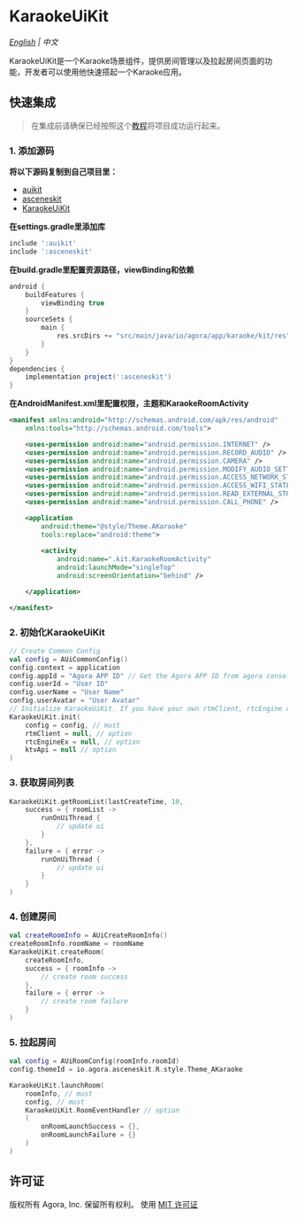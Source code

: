 # KaraokeUiKit

*[English](KaraokeUiKit.md) | 中文*

KaraokeUiKit是一个Karaoke场景组件，提供房间管理以及拉起房间页面的功能，开发者可以使用他快速搭起一个Karaoke应用。


## 快速集成
> 在集成前请确保已经按照这个[教程](../README.zh.md)将项目成功运行起来。

### 1. 添加源码

**将以下源码复制到自己项目里：**

- [auikit](../../AUIKit/Android/auikit)
- [asceneskit](../asceneskit)
- [KaraokeUiKit](../app/src/main/java/io/agora/app/karaoke/kit)

**在settings.gradle里添加库**
```groovy
include ':auikit'
include ':asceneskit'
```

**在build.gradle里配置资源路径，viewBinding和依赖**
```groovy
android {
    buildFeatures {
        viewBinding true
    }
    sourceSets {
        main {
            res.srcDirs += "src/main/java/io/agora/app/karaoke/kit/res"
        }
    }
}
dependencies {
    implementation project(':asceneskit')
}
```

**在AndroidManifest.xml里配置权限，主题和KaraokeRoomActivity**
```xml
<manifest xmlns:android="http://schemas.android.com/apk/res/android"
    xmlns:tools="http://schemas.android.com/tools">

    <uses-permission android:name="android.permission.INTERNET" />
    <uses-permission android:name="android.permission.RECORD_AUDIO" />
    <uses-permission android:name="android.permission.CAMERA" />
    <uses-permission android:name="android.permission.MODIFY_AUDIO_SETTINGS" />
    <uses-permission android:name="android.permission.ACCESS_NETWORK_STATE" />
    <uses-permission android:name="android.permission.ACCESS_WIFI_STATE" /> 
    <uses-permission android:name="android.permission.READ_EXTERNAL_STORAGE" />
    <uses-permission android:name="android.permission.CALL_PHONE" />

    <application
        android:theme="@style/Theme.AKaraoke"
        tools:replace="android:theme">
        
        <activity
            android:name=".kit.KaraokeRoomActivity"
            android:launchMode="singleTop"
            android:screenOrientation="behind" />

    </application>

</manifest>
```

### 2. 初始化KaraokeUiKit
```kotlin
// Create Common Config
val config = AUiCommonConfig()
config.context = application
config.appId = "Agora APP ID" // Get the Agora APP ID from agora console
config.userId = "User ID"
config.userName = "User Name"
config.userAvatar = "User Avatar"
// Initialize KaraokeUiKit. If you have your own rtmClient, rtcEngine or ktvApi, you can pass them to KaraokeUiKit.
KaraokeUiKit.init(
    config = config, // must
    rtmClient = null, // option
    rtcEngineEx = null, // option
    ktvApi = null // option
)
```

### 3. 获取房间列表
```kotlin
KaraokeUiKit.getRoomList(lastCreateTime, 10,
    success = { roomList ->
        runOnUiThread {
            // update ui
        }
    },
    failure = { error ->
        runOnUiThread {
            // update ui
        }
    }
)
```

### 4. 创建房间
```kotlin
val createRoomInfo = AUiCreateRoomInfo()
createRoomInfo.roomName = roomName
KaraokeUiKit.createRoom(
    createRoomInfo,
    success = { roomInfo ->
        // create room success
    },
    failure = { error ->
        // create room failure
    }
)
```

### 5. 拉起房间
```kotlin
val config = AUiRoomConfig(roomInfo.roomId)
config.themeId = io.agora.asceneskit.R.style.Theme_AKaraoke

KaraokeUiKit.launchRoom(
    roomInfo, // must
    config, // must
    KaraokeUiKit.RoomEventHandler // option
    ( 
        onRoomLaunchSuccess = {},
        onRoomLaunchFailure = {}
    )
)
```

## 许可证
版权所有 Agora, Inc. 保留所有权利。
使用 [MIT 许可证](../LICENSE)

